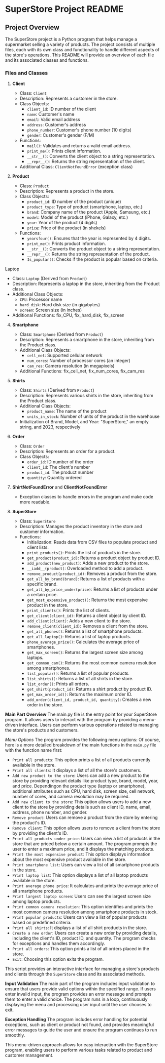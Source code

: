# SuperStore Project README

## Project Overview
The SuperStore project is a Python program that helps manage a supermarket selling a variety of products. The project consists of multiple files, each with its own class and functionality to handle different aspects of the store's operations. This README will provide an overview of each file and its associated classes and functions.

### Files and Classes

1. **Client**
   - Class: `Client`
   - Description: Represents a customer in the store.
   - Class Objects:
     - `client_id`: ID number of the client
     - `name`: Customer's name
     - `email`: Valid email address
     - `address`: Customer's address
     - `phone_number`: Customer's phone number (10 digits)
     - `gender`: Customer's gender (F/M)
   - Functions:
     - `mail()`: Validates and returns a valid email address.
     - `print_me()`: Prints client information.
     - `__str__()`: Converts the client object to a string representation.
     - `__repr__()`: Returns the string representation of the client.
   - Additional Class: `ClientNotFoundError` (exception class)

2. **Product**
   - Class: `Product`
   - Description: Represents a product in the store.
   - Class Objects:
     - `product_id`: ID number of the product (unique)
     - `product_type`: Type of product (smartphone, laptop, etc.)
     - `brand`: Company name of the product (Apple, Samsung, etc.)
     - `model`: Model of the product (iPhone, Galaxy, etc.)
     - `year`: Year of the product (4 digits)
     - `price`: Price of the product (in shekels)
   - Functions:
     - `yearsfour()`: Ensures that the year is represented by 4 digits.
     - `print_me()`: Prints product information.
     - `__str__()`: Converts the product object to a string representation.
     - `__repr__()`: Returns the string representation of the product.
     - `Is_popular()`: Checks if the product is popular based on criteria.
   
Laptop
   - Class: `Laptop` (Derived from `Product`)
   - Description: Represents a laptop in the store, inheriting from the Product class.
   - Additional Class Objects:
     - `CPU`: Processor name
     - `hard_disk`: Hard disk size (in gigabytes)
     - `screen`: Screen size (in inches)
   - Additional Functions: fix_CPU, fix_hard_disk, fix_screen

4. **Smartphone**
   - Class: `Smartphone` (Derived from `Product`)
   - Description: Represents a smartphone in the store, inheriting from the Product class.
   - Additional Class Objects:
     - `cell_net`: Supported cellular network
     - `num_cores`: Number of processor cores (an integer)
     - `cam_res`: Camera resolution (in megapixels)
   - Additional Functions: fix_cell_net, fix_num_cores, fix_cam_res

5. **Shirts**
   - Class: `Shirts` (Derived from `Product`)
   - Description: Represents various shirts in the store, inheriting from the Product class.
   - Additional Class Objects:
     - `product_name`: The name of the product
     - `units_in_stock`: Number of units of the product in the warehouse
   - Initialization of Brand, Model, and Year: "SuperStore," an empty string, and 2023, respectively

6. **Order**
   - Class: `Order`
   - Description: Represents an order for a product.
   - Class Objects:
     - `order_id`: ID number of the order
     - `client_id`: The client's number
     - `product_id`: The product number
     - `quantity`: Quantity ordered

7. **ShirtNotFoundError** and **ClientNotFoundError**
   - Exception classes to handle errors in the program and make code more readable.

8. **SuperStore**
   - Class: `SuperStore`
   - Description: Manages the product inventory in the store and customer information.
   - Functions:
     - Initialization: Reads data from CSV files to populate product and client lists.
     - `print_products()`: Prints the list of products in the store.
     - `get_product(product_id)`: Returns a product object by product ID.
     - `add_product(new_product)`: Adds a new product to the store.
     - `__iadd__(product)`: Overloaded method to add a product.
     - `remove_product(product_id)`: Removes a product from the store.
     - `get_all_by_brand(brand)`: Returns a list of products with a specific brand.
     - `get_all_by_price_under(price)`: Returns a list of products under a certain price.
     - `get_most_expensive_product()`: Returns the most expensive product in the store.
     - `print_clients()`: Prints the list of clients.
     - `get_client(client_id)`: Returns a client object by client ID.
     - `add_client(client)`: Adds a new client to the store.
     - `remove_client(client_id)`: Removes a client from the store.
     - `get_all_phones()`: Returns a list of smartphone products.
     - `get_all_laptop()`: Returns a list of laptop products.
     - `phone_average_price()`: Calculates the average price of smartphones.
     - `get_max_screen()`: Returns the largest screen size among laptops.
     - `get_common_cam()`: Returns the most common camera resolution among smartphones.
     - `list_popular()`: Returns a list of popular products.
     - `list_shirts()`: Returns a list of all shirts in the store.
     - `list_order()`: Prints all orders.
     - `get_shirt(product_id)`: Returns a shirt product by product ID.
     - `get_max_order_id()`: Returns the maximum order ID.
     - `add_order(client_id, product_id, quantity)`: Creates a new order in the store.

**Main Part Overview**
The main.py file is the entry point for your SuperStore program.
It allows users to interact with the program by providing a menu-driven interface. Users can perform various operations related to managing the store's products and customers.

*Menu Options*
The program provides the following menu options:
Of course, here is a more detailed breakdown of the main functions in the `main.py` file with the function name first:

- `Print all products`: This option prints a list of all products currently available in the store.
- `Print all clients`: It displays a list of all the store's customers.
- `Add new product to the store`: Users can add a new product to the store by providing relevant details like product type, brand, model, year, and price.          Dependingon the product type (laptop or smartphone), additional attributes such as CPU, hard disk, screen size, cell network, number of cores, and camera resolution may be required.
- `Add new client to the store`: This option allows users to add a new client to the store by providing details such as client ID, name, email, address, phone number, and gender.
- `Remove product`: Users can remove a product from the store by entering the product's ID.
- `Remove client`: This option allows users to remove a client from the store by providing the client's ID.
- `Print all products under price`: Users can view a list of products in the store that are priced below a certain amount. The program prompts the user to enter a maximum price, and it displays the matching products.
- `Print the most expensive product`: This option displays information about the most expensive product available in the store.
- `Print smartphone list`: Users can view a list of all smartphone products in the store.
- `Print laptop list`: This option displays a list of all laptop products available in the store.
- `Print average phone price`: It calculates and prints the average price of all smartphone products.
- `Print largest laptop screen`: Users can see the largest screen size among laptop products.
- `Print common camera resolution`: This option identifies and prints the most common camera resolution among smartphone products in stock.
- `Print popular products`: Users can view a list of popular products based on predefined criteria.
- `Print all shirts`: It displays a list of all shirt products in the store.
- `Create a new order`: Users can create a new order by providing details, including the client's ID, product ID, and quantity. The program checks for exceptions and handles them accordingly.
- `Print all orders`: This option prints a list of all orders placed in the store.
- `Exit`: Choosing this option exits the program.

  
This script provides an interactive interface for managing a store's products and clients through the `SuperStore` class and its associated methods.

**Input Validation**
The main part of the program includes input validation to ensure that users provide valid options within the specified range. If users enter invalid input, the program provides an error message and prompts them to enter a valid choice.
The program runs in a loop, continuously displaying the menu and processing user input until the user chooses to exit.

**Exception Handling**
The program includes error handling for potential exceptions, such as client or product not found, and provides meaningful error messages to guide the user and ensure the program continues to run smoothly.

This menu-driven approach allows for easy interaction with the SuperStore program, enabling users to perform various tasks related to product and customer management.
